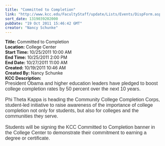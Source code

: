 ```yaml
---
title: "Committed to Completion"
link: "http://www.kcc.edu/FacultyStaff/update/Lists/Events/DispForm.aspx?ID=171"
sort_date: 1319039202000
pubDate: "19 Oct 2011 15:46:42 GMT"
creator: "Nancy Schunke"
---
```


<div><b>Title:</b> Committed to Completion</div>
<div><b>Location:</b> College Center</div>
<div><b>Start Time:</b> 10/25/2011 10:00 AM</div>
<div><b>End Time:</b> 10/25/2011 2:00 PM</div>
<div><b>End Date:</b> 10/27/2011 11:00 AM</div>
<div><b>Created:</b> 10/19/2011 10:46 AM</div>
<div><b>Created By:</b> Nancy Schunke</div>
<div><b>KCC Description:</b> <div class=ExternalClass66B1E3CEFBF6455994AF4D7FDC500D35>
<div>
<p style="margin:0in 0in 0pt" class=MsoNormal><span style="font-family:'Arial','sans-serif';color:#333333;font-size:12pt">President Obama and higher education leaders have pledged to boost college completion rates by 50 percent over the next 10 years. </span></p>
<p style="margin:0in 0in 0pt" class=MsoNormal><span style="font-family:'Arial','sans-serif';color:#333333;font-size:12pt"></span> </p>
<p style="margin:0in 0in 0pt" class=MsoNormal><span style="font-family:'Arial','sans-serif';color:#333333;font-size:12pt">Phi Theta Kappa is heading the Community College Completion Corps, student-led initiative to raise awareness of the importance of college completion not only for students, but also for colleges and the communities they serve.</span></p>
<p style="margin:0in 0in 0pt" class=MsoNormal><span style="font-family:'Arial','sans-serif';color:#333333;font-size:12pt"><br>Students will be signing the KCC Committed to Completion banner in the College Center to demonstrate their commitment to earning a degree or certificate.</span></p></div></div></div>
